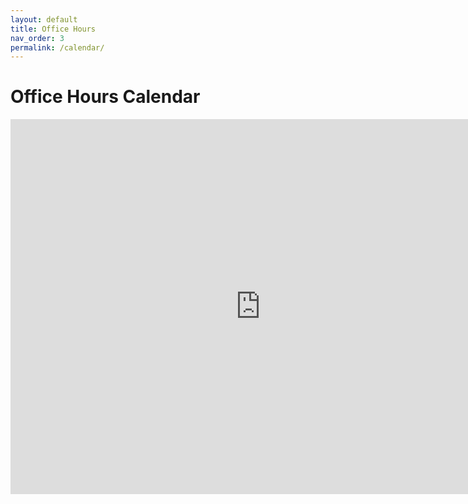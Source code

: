 ```yaml
---
layout: default
title: Office Hours
nav_order: 3
permalink: /calendar/
---
```

# Office Hours Calendar

<iframe src="https://calendar.google.com/calendar/embed?height=600&amp;wkst=1&amp;bgcolor=%23ffffff&amp;ctz=America%2FChicago&amp;src=dDhpZjBqNG4zcDZrcTk3a29rM2ozbHJiaWNAZ3JvdXAuY2FsZW5kYXIuZ29vZ2xlLmNvbQ&amp;src=ZW4udXNhI2hvbGlkYXlAZ3JvdXAudi5jYWxlbmRhci5nb29nbGUuY29t&amp;color=%23743500&amp;color=%239D7000&amp;showNav=1&amp;showDate=0&amp;showPrint=0&amp;showTabs=1&amp;showCalendars=0&amp;showTz=0&amp;showTitle=0&amp;mode=AGENDA" style="border-width:0" width="800" height="600" frameborder="0" scrolling="no"></iframe>